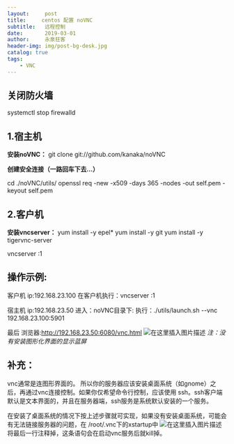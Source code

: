 ```yaml
---
layout:     post
title:     centos 配置 noVNC
subtitle:   远程控制
date:       2019-03-01
author:     永泉狂客
header-img: img/post-bg-desk.jpg
catalog: true
tags:
    - VNC
---
```


## 关闭防火墙

systemctl stop firewalld

## 1.宿主机

**安装noVNC：**
git clone git://github.com/kanaka/noVNC

**创建安全连接（一路回车下去...）**

cd ./noVNC/utils/
openssl req -new -x509 -days 365 -nodes -out self.pem -keyout self.pem

## 2.客户机

**安装vncserver：**
yum install -y epel*
yum install -y git
yum install -y tigervnc-server

vncserver :1

## 操作示例:

客户机 ip:192.168.23.100
在客户机执行：vncserver :1

宿主机 ip:192.168.23.50
进入：noVNC目录下:
执行：./utils/launch.sh --vnc 192.168.23.100:5901

最后 浏览器:http://192.168.23.50:6080/vnc.html
![在这里插入图片描述](https://s2.ax1x.com/2019/03/25/AtyxzT.png)
*注：没有安装图形化界面的显示蓝屏*

## 补充：

vnc通常是连图形界面的。
所以你的服务器应该安装桌面系统（如gnome）之后，再通过vnc连接控制。如果你仅希望命令行控制，应该使用 ssh。ssh客户端 默认是文本界面的，并且在服务器端，ssh服务是系统默认安装的一个服务。

在安装了桌面系统的情况下按上述步骤就可实现，如果没有安装桌面系统，可能会有无法链接服务器的问题，在 /root/.vnc下的xstartup中
![在这里插入图片描述](https://s2.ax1x.com/2019/03/25/AtyvWV.gif)
将最后一行注释掉，这条语句会在启动vnc服务后就kill掉。
